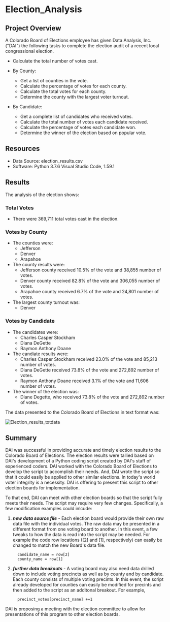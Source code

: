 
# Election_Analysis
## Project Overview
A Colorado Board of Elections employee has given Data Analysis, Inc. ("DAI") the following tasks to complete the election audit of a recent local congressional election.

*   Calculate the total number of votes cast.
    
*   By County:
    *   Get a list of counties in the vote.
    *   Calculate the percentage of votes for each county.
    *   Calculate the total votes for each county.
    *   Determine the county with the largest voter turnout.
    
*   By Candidate:
    *   Get a complete list of candidates who received votes.
    *   Calculate the total number of votes each candidate received.
    *   Calculate the percentage of votes each candidate won.
    *   Determine the winner of the election based on popular vote.

## Resources
- Data Source:  election_results.csv
- Software:  Python 3.7.6 Visual Studio Code, 1.59.1

## Results
The analysis of the election shows:

### Total Votes
  - There were 369,711 total votes cast in the election.
### Votes by County
  - The counties were:
      - Jefferson
      - Denver
      - Arapahoe
  - The county results were:
      - Jefferson county received 10.5% of the vote and 38,855 number of votes.
      - Denver county received 82.8% of the vote and 306,055 number of votes.
      - Arapahoe county received 6.7% of the vote and 24,801 number of votes.   
  - The largest county turnout was:
      - Denver
### Votes by Candidate        
  - The candidates were:
      - Charles Casper Stockham
      - Diana DeGette
      - Raymon Anthony Doane
  - The candiate results were:
      - Charles Casper Stockham received 23.0% of the vote and 85,213 number of votes.
      - Diana DeGette received 73.8% of the vote and 272,892 number of votes.
      - Raymon Anthony Doane received 3.1% of the vote and 11,606 number of votes.
  - The winner of the election was:
      - Diane Degette, who received 73.8% of the vote and 272,892 number of votes.
   
The data presented to the Colorado Board of Elections in text format was:
        
![Election_results_txtdata](https://user-images.githubusercontent.com/35401581/132077044-15f87f2e-9145-42c5-8203-60db8005d9e2.png)

## Summary
DAI was successful in providing accurate and timely election results to the Colorado Board of Elections.  The election results were tallied based on DAI's development of a Python coding script created by DAI's staff of experienced coders.  DAI worked with the Colorado Board of Elections to develop the script to accomplish their needs.  And, DAI wrote the script so that it could easily be applied to other similar elections.  In today's world voter integrity is a necessity.  DAI is offering to present this script to other election boards for implementation.

To that end, DAI can meet with other election boards so that the script fully meets their needs.  The script may require very few changes.  Specifically, a few modification examples could inlcude: 
   1. ***new data source file*** - Each election board would provide their own raw data file with the individual votes.  The raw data may be presented in a different format from one voting board to another.  In this event, a few tweaks to how the data is read into the script may be needed.  For example the code row locations ([2] and [1], respectively) can easily be changed to match the new Board's data file.
    
            candidate_name = row[2]
            county_name = row[1]
    
   2. ***further data breakouts*** - A voting board may also need data drilled down to include voting precincts as well as by county and by candidate.  Each county consists of multiple voting precints.  In this event, the script already developed for counties can easily be modified for precints and then added to the script as an additonal breakout.  For example,

            precinct_votes[precinct_name] +=1

DAI is proposing a meeting with the election committee to allow for presentations of this program to other election boards.     

